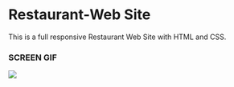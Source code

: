 # Restaurant-Web Site

This is a full responsive Restaurant Web Site with HTML and CSS.

### SCREEN GIF

![](restaurant.gif)